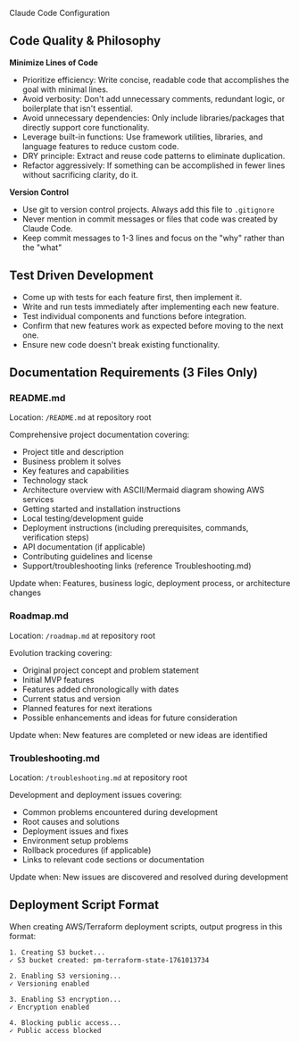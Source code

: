 Claude Code Configuration

## Code Quality & Philosophy

**Minimize Lines of Code**
- Prioritize efficiency: Write concise, readable code that accomplishes the goal with minimal lines.
- Avoid verbosity: Don't add unnecessary comments, redundant logic, or boilerplate that isn't essential.
- Avoid unnecessary dependencies: Only include libraries/packages that directly support core functionality.
- Leverage built-in functions: Use framework utilities, libraries, and language features to reduce custom code.
- DRY principle: Extract and reuse code patterns to eliminate duplication.
- Refactor aggressively: If something can be accomplished in fewer lines without sacrificing clarity, do it.

**Version Control**
- Use git to version control projects. Always add this file to `.gitignore`
- Never mention in commit messages or files that code was created by Claude Code.
- Keep commit messages to 1-3 lines and focus on the "why" rather than the "what"

## Test Driven Development

- Come up with tests for each feature first, then implement it.
- Write and run tests immediately after implementing each new feature.
- Test individual components and functions before integration.
- Confirm that new features work as expected before moving to the next one.
- Ensure new code doesn't break existing functionality.

## Documentation Requirements (3 Files Only)

### README.md
Location: `/README.md` at repository root

Comprehensive project documentation covering:
- Project title and description
- Business problem it solves
- Key features and capabilities
- Technology stack
- Architecture overview with ASCII/Mermaid diagram showing AWS services
- Getting started and installation instructions
- Local testing/development guide
- Deployment instructions (including prerequisites, commands, verification steps)
- API documentation (if applicable)
- Contributing guidelines and license
- Support/troubleshooting links (reference Troubleshooting.md)

Update when: Features, business logic, deployment process, or architecture changes

### Roadmap.md
Location: `/roadmap.md` at repository root

Evolution tracking covering:
- Original project concept and problem statement
- Initial MVP features
- Features added chronologically with dates
- Current status and version
- Planned features for next iterations
- Possible enhancements and ideas for future consideration

Update when: New features are completed or new ideas are identified

### Troubleshooting.md
Location: `/troubleshooting.md` at repository root

Development and deployment issues covering:
- Common problems encountered during development
- Root causes and solutions
- Deployment issues and fixes
- Environment setup problems
- Rollback procedures (if applicable)
- Links to relevant code sections or documentation

Update when: New issues are discovered and resolved during development


## Deployment Script Format

When creating AWS/Terraform deployment scripts, output progress in this format:
```
1. Creating S3 bucket...
✓ S3 bucket created: pm-terraform-state-1761013734

2. Enabling S3 versioning...
✓ Versioning enabled

3. Enabling S3 encryption...
✓ Encryption enabled

4. Blocking public access...
✓ Public access blocked
```